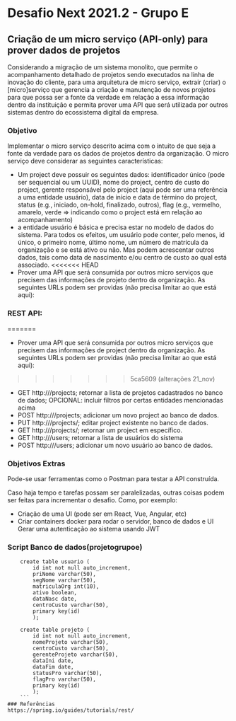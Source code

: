 
# Desafio Next 2021.2 - Grupo E

## Criação de um micro serviço (API-only) para prover dados de projetos

Considerando a migração de um sistema monolito, que permite o acompanhamento detalhado de projetos sendo executados na linha de inovação do cliente, para uma arquitetura de micro serviço, extrair (criar) o [micro]serviço que gerencia a criação e manutenção de novos projetos para que possa ser a fonte da verdade em relação a essa informação dentro da instituição e permita prover uma API que será utilizada por outros sistemas dentro do ecossistema digital da empresa.

### Objetivo
Implementar o micro serviço descrito acima com o intuito de que seja a fonte da verdade para os dados de projetos dentro da organização. O micro serviço deve considerar as seguintes características:

- Um project deve possuir os seguintes dados: identificador único (pode ser sequencial ou um UUID), nome do project, centro de custo do project, gerente responsável pelo project (aqui pode ser uma referência a uma entidade usuário), data de início e data de término do project, status (e.g., iniciado, on-hold, finalizado, outros), flag (e.g., vermelho, amarelo, verde => indicando como o project está em relação ao acompanhamento)
- a entidade usuário é básica e precisa estar no modelo de dados do sistema. Para todos os efeitos, um usuário pode conter, pelo menos, id único, o primeiro nome, último nome, um número de matrícula da organização e se está ativo ou não. Mas podem acrescentar outros dados, tais como data de nascimento e/ou centro de custo ao qual está associado.
<<<<<<< HEAD
- Prover uma API que será consumida por outros micro serviços que precisem das informações de projeto dentro da organização. As seguintes URLs podem ser providas (não precisa limitar ao que está aqui):

### REST API:

=======
- Prover uma API que será consumida por outros micro serviços que precisem das informações de project dentro da organização. As seguintes URLs podem ser providas (não precisa limitar ao que está aqui):
>>>>>>> 5ca5609 (alterações 21_nov)
- GET http://<servidor>/projects; retornar a lista de projetos cadastrados no banco de dados; OPCIONAL: incluir filtros por certas entidades mencionadas acima
- POST http://<servidor>/projects; adicionar um novo project ao banco de dados.
- PUT http://<servidor>/projects/<id>; editar project existente no banco de dados.
- GET http://<servidor>/projects/<id>; retornar um project em específico.
- GET http://<servidor>/users; retornar a lista de usuários do sistema
- POST http://<servidor>/users; adicionar um novo usuário ao banco de dados.

### Objetivos Extras

Pode-se usar ferramentas como o Postman para testar a API construída.

Caso haja tempo e tarefas possam ser paralelizadas, outras coisas podem ser feitas para incrementar o desafio. Como, por exemplo:
- Criação de uma UI (pode ser em React, Vue, Angular, etc)
- Criar containers docker para rodar o servidor, banco de dados e UI
Gerar uma autenticação ao sistema usando JWT

### Script Banco de dados(projetogrupoe)
```create database projetogrupoe;
	create table usuario (
		id int not null auto_increment,
		priNome varchar(50),
		segNome varchar(50),
		matriculaOrg int(10),
		ativo boolean,
		dataNasc date,
		centroCusto varchar(50),
		primary key(id)
    	);

	create table projeto (
		id int not null auto_increment,
		nomeProjeto varchar(50),
		centroCusto varchar(50),
		gerenteProjeto varchar(50),
		dataIni date,
		dataFim date,
		statusPro varchar(50),
		flagPro varchar(50),
		primary key(id)
		);
	```
### Referências
https://spring.io/guides/tutorials/rest/



